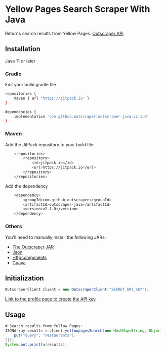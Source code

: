 # Yellow Pages Search Scraper With Java

Returns search results from Yellow Pages. [Outscraper API](https://app.outscraper.cloud/api-docs#tag/Businesses-and-POI/paths/~1yellowpages-search/get).

## Installation

Java 11 or later

### Gradle

Edit your build.gradle file
``` sh
repositories {
    maven { url "https://jitpack.io" }
}

dependencies {
    implementation 'com.github.outscraper:outscraper-java:v2.1.0'
}
```

### Maven

Add the JitPack repository to your build file
``` sh
	<repositories>
		<repository>
		    <id>jitpack.io</id>
		    <url>https://jitpack.io</url>
		</repository>
	</repositories>
```

Add the dependency
``` sh
	<dependency>
	    <groupId>com.github.outscraper</groupId>
	    <artifactId>outscraper-java</artifactId>
	    <version>v2.1.0</version>
	</dependency>
```

### Others

You'll need to manually install the following JARs:
- [The Outscraper JAR](https://jitpack.io/com/github/outscraper/outscraper-java/v2.1.0/outscraper-java-v2.1.0.jar)
- [Json](https://repo1.maven.org/maven2/org/json/json/20090211/json-20090211.jar)
- [Httpcomponents](https://repo1.maven.org/maven2/org/apache/httpcomponents/httpclient/4.5.13/httpclient-4.5.13.jar)
- [Guava](https://repo1.maven.org/maven2/com/google/guava/guava/30.1.1-jre/guava-30.1.1-jre.jar)

## Initialization
```java
OutscraperClient client = new OutscraperClient("SECRET_API_KEY");
```
[Link to the profile page to create the API key](https://app.outscraper.com/profile)

## Usage

```java
# Search results from Yellow Pages:
JSONArray results = client.yellowpagesSearch(new HashMap<String, Object>() {{
    put("query", "restaurants");
}});
System.out.println(results);
```
